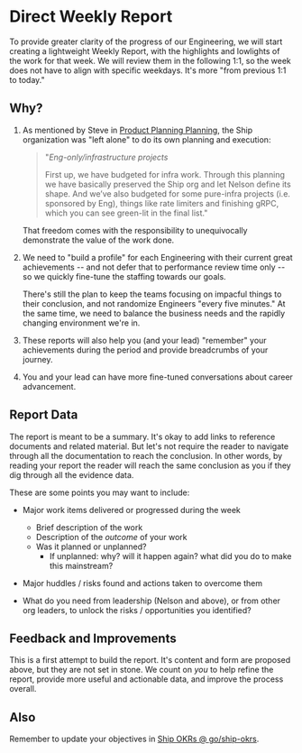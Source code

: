 # Direct Weekly Report

To provide greater clarity of the progress of our Engineering, we will start creating a lightweight Weekly Report, with the highlights and lowlights of the work for that week. We will review them in the following 1:1, so the week does not have to align with specific weekdays. It's more "from previous 1:1 to today."

## Why?

1. As mentioned by Steve in [Product Planning Planning](https://sourcegraph.slack.com/archives/C04DMC5Q971/p1690300946640199), the Ship organization was "left alone" to do its own planning and execution:

   > "_Eng-only/infrastructure projects_
   >
   > First up, we have budgeted for infra work.
   > Through this planning we have basically preserved the Ship org and let Nelson define its shape.
   > And we’ve also budgeted for some pure-infra projects (i.e. sponsored by Eng),
   > things like rate limiters and finishing gRPC, which you can see green-lit in the final list."

   That freedom comes with the responsibility to unequivocally demonstrate the value of the work done.

2. We need to "build a profile" for each Engineering with their current great achievements -- and not defer that to performance review time only -- so we quickly fine-tune the staffing towards our goals.

   There's still the plan to keep the teams focusing on impacful things to their conclusion, and not randomize Engineers "every five minutes." At the same time, we need to balance the business needs and the rapidly changing environment we're in.

3. These reports will also help you (and your lead) "remember" your achievements during the period and provide breadcrumbs of your journey.

4. You and your lead can have more fine-tuned conversations about career advancement.

## Report Data

The report is meant to be a summary. It's okay to add links to reference documents and related material. But let's not require the reader to navigate through all the documentation to reach the conclusion. In other words, by reading your report the reader will reach the same conclusion as you if they dig through all the evidence data.

These are some points you may want to include:

- Major work items delivered or progressed during the week

  - Brief description of the work
  - Description of the _outcome_ of your work
  - Was it planned or unplanned?
    - If unplanned: why? will it happen again? what did you do to make this mainstream?

- Major huddles / risks found and actions taken to overcome them

- What do you need from leadership (Nelson and above), or from other org leaders,
  to unlock the risks / opportunities you identified?

## Feedback and Improvements

This is a first attempt to build the report. It's content and form are proposed above, but they are not set in stone. We count on _you_ to help refine the report, provide more useful and actionable data, and improve the process overall.

## Also

Remember to update your objectives in [Ship OKRs @ go/ship-okrs](http://go/ship-okrs).
